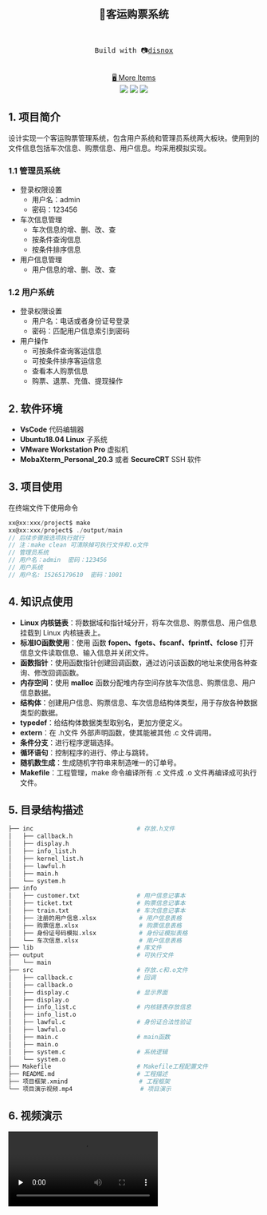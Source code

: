 <h2 align="center">
🚌客运购票系统
</h2><br>
<pre align="center">
 Build with 📷<a href="https://disnox.top">disnox</a> 
</pre>

<p align="center">
<br>
<a href="https://www.disnox.top/project">🖥 More Items</a>
<br>
<a href=" " rel="nofollow"><img src="https://img.shields.io/badge/-%F0%9F%92%BBLinux-blue"></a>
<a href=" " rel="nofollow"><img src="https://img.shields.io/badge/-%F0%9F%91%A8%E2%80%8D%F0%9F%92%BBC%2FC%2B%2B-blue"></a>
<a href=" " rel="nofollow"><img src="https://img.shields.io/badge/-%F0%9F%93%9Aproject-blue"></a>
</p>


## 1. 项目简介

设计实现一个客运购票管理系统，包含用户系统和管理员系统两大板块。使用到的文件信息包括车次信息、购票信息、用户信息。均采用模拟实现。

### 1.1 管理员系统

+ 登录权限设置
  + 用户名：admin
  + 密码：123456
+ 车次信息管理
  + 车次信息的增、删、改、查
  + 按条件查询信息
  + 按条件排序信息
+ 用户信息管理
  + 用户信息的增、删、改、查

### 1.2 用户系统

+ 登录权限设置
  + 用户名：电话或者身份证号登录
  + 密码：匹配用户信息索引到密码
+ 用户操作
  + 可按条件查询客运信息
  + 可按条件排序客运信息
  + 查看本人购票信息
  + 购票、退票、充值、提现操作

## 2. 软件环境

+ **VsCode** 代码编辑器
+ **Ubuntu18.04 Linux** 子系统
+ **VMware Workstation Pro** 虚拟机
+ **MobaXterm_Personal_20.3** 或者 **SecureCRT** SSH 软件

## 3. 项目使用

在终端文件下使用命令

```C
xx@xx:xxx/project$ make
xx@xx:xxx/project$ ./output/main
// 后续步骤按选项执行就行
// 注：make clean 可清除掉可执行文件和.o文件
// 管理员系统
// 用户名：admin  密码：123456
// 用户系统
// 用户名: 15265179610  密码：1001
```

## 4. 知识点使用

+ **Linux 内核链表**：将数据域和指针域分开，将车次信息、购票信息、用户信息挂载到 Linux 内核链表上。
+ **标准IO函数使用**：使用 函数 **fopen、fgets、fscanf、fprintf、fclose** 打开信息文件读取信息、输入信息并关闭文件。
+ **函数指针**：使用函数指针创建回调函数，通过访问该函数的地址来使用各种查询、修改回调函数。
+ **内存空间**：使用 **malloc** 函数分配堆内存空间存放车次信息、购票信息、用户信息数据。
+ **结构体**：创建用户信息、购票信息、车次信息结构体类型，用于存放各种数据类型的数据。
+ **typedef**：给结构体数据类型取别名，更加方便定义。
+ **extern**：在 .h文件 外部声明函数，使其能被其他 .c 文件调用。
+ **条件分支**：进行程序逻辑选择。
+ **循环语句**：控制程序的进行、停止与跳转。
+ **随机数生成**：生成随机字符串来制造唯一的订单号。
+ **Makefile**：工程管理，make 命令编译所有 .c 文件成 .o 文件再编译成可执行文件。

## 5. 目录结构描述

```bash
├── inc								# 存放.h文件
│   ├── callback.h
│   ├── display.h
│   ├── info_list.h
│   ├── kernel_list.h
│   ├── lawful.h
│   ├── main.h
│   └── system.h
├── info
│   ├── customer.txt				# 用户信息记事本
│   ├── ticket.txt					# 购票信息记事本
│   ├── train.txt					# 车次信息记事本
│   ├── 注册的用户信息.xlsx			# 用户信息表格
│   ├── 购票信息.xlsx				  # 购票信息表格
│   ├── 身份证号码模拟.xlsx			# 身份证模拟表格
│   └── 车次信息.xlsx				  # 用户信息表格
├── lib								# 库文件
├── output							# 可执行文件
│   └── main
├── src								# 存放.c和.o文件
│   ├── callback.c					# 回调
│   ├── callback.o
│   ├── display.c					# 显示界面
│   ├── display.o
│   ├── info_list.c					# 内核链表存放信息
│   ├── info_list.o
│   ├── lawful.c					# 身份证合法性验证
│   ├── lawful.o
│   ├── main.c						# main函数
│   ├── main.o
│   ├── system.c					# 系统逻辑
│   └── system.o
├── Makefile						# Makefile工程配置文件
├── README.md						# 工程描述
├── 项目框架.xmind					  # 工程框架
└── 项目演示视频.mp4					 # 项目演示

```

## 6. 视频演示

<video id="video" controls="" preload="none">
    <source id="mp4" src="E:\Code\puresoft\ticket_system\项目演示视频.mp4" type="video/mp4">
</video>
